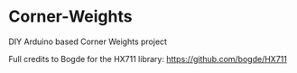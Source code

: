 # Corner-Weights
DIY Arduino based Corner Weights project

Full credits to Bogde for the HX711 library: https://github.com/bogde/HX711
